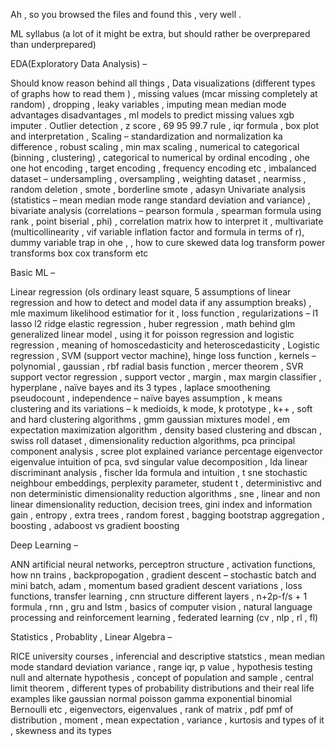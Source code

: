 Ah , so you browsed the files and found this , very well .

ML syllabus (a lot of it might be extra, but should rather be overprepared than underprepared) 

EDA(Exploratory Data Analysis) –

Should know reason behind all things , Data visualizations (different types of graphs how to read them ) , missing values (mcar missing completely at random) 
, dropping , leaky variables , imputing mean median mode advantages disadvantages , ml models to predict missing values xgb imputer . Outlier detection , z score , 69 95 99.7 rule , iqr formula , 
box plot and interpretation , Scaling – standardization and normalization ka difference , robust scaling , min max scaling , numerical to categorical (binning , clustering) , 
categorical to numerical by ordinal encoding , ohe one hot encoding , target encoding , frequency encoding etc , imbalanced dataset – undersampling , oversampling , weighting dataset , nearmiss ,
random deletion , smote , borderline smote , adasyn 
Univariate analysis (statistics – mean median mode range standard deviation and variance) , bivariate analysis (correlations – pearson formula , spearman formula using rank , point biserial , phi) ,
correlation matrix how to interpret it , multivariate (multicollinearity , vif variable inflation factor and formula in terms of r), dummy variable trap in ohe ,
, how to cure skewed data log transform power transforms box cox transform etc 


Basic ML – 


Linear regression (ols ordinary least square, 5 assumptions of linear regression and how to detect and model data if any assumption breaks) , mle maximum likelihood estimatior for it , loss function ,
regularizations – l1 lasso l2 ridge elastic regression , huber regression , math behind glm generalized linear model , using it for poisson regression and logistic regression ,
meaning of homoscedasticity and heteroscedasticity , Logistic regression , SVM (support vector machine), hinge loss function , kernels – polynomial , gaussian , rbf radial basis function ,
mercer theorem , SVR support vector regression , support vector , margin , max margin classifier , hyperplane , naïve bayes and its 3 types , laplace smoothening pseudocount ,
independence – naïve bayes assumption , k means clustering and its variations – k medioids, k mode, k prototype , k++ , soft and hard clustering algorithms , gmm gaussian mixtures model ,
em expectation maximization algorithm , density based clustering and dbscan , swiss roll dataset , dimensionality reduction algorithms, pca principal component analysis , 
scree plot explained variance percentage eigenvector eigenvalue intuition of pca, svd singular value decomposition , lda linear discriminant analysis , fischer lda formula and intuition ,
t sne stochastic neighbour embeddings, perplexity parameter, student t , deterministivc and non deterministic dimensionality reduction algorithms , sne , linear and non linear dimensionality reduction, 
decision trees, gini index and information gain , entropy , extra trees , random forest , bagging bootstrap aggregation , boosting , adaboost vs gradient boosting 


Deep Learning –

ANN artificial neural networks, perceptron structure , activation functions, how nn trains , backpropogation , gradient descent – stochastic batch and mini batch, adam ,
momentum based gradient descent variations , loss functions, transfer learning , cnn structure different layers , n+2p-f/s + 1 formula , rnn , gru and lstm , basics of computer vision 
, natural language processing and reinforcement learning , federated learning (cv , nlp , rl , fl)


Statistics , Probablity , Linear Algebra – 

RICE university courses , inferencial and descriptive statstics , mean median mode standard deviation variance , range iqr, p value , hypothesis testing null and alternate hypothesis , 
concept of population and sample , central limit theorem , different types of probability distributions and their real life examples like gaussian normal poisson gamma exponential binomial Bernoulli etc , 
eigenvectors, eigenvalues , rank of matrix , pdf pmf of distribution , moment , mean expectation , variance , kurtosis and types of it , skewness and its types 
